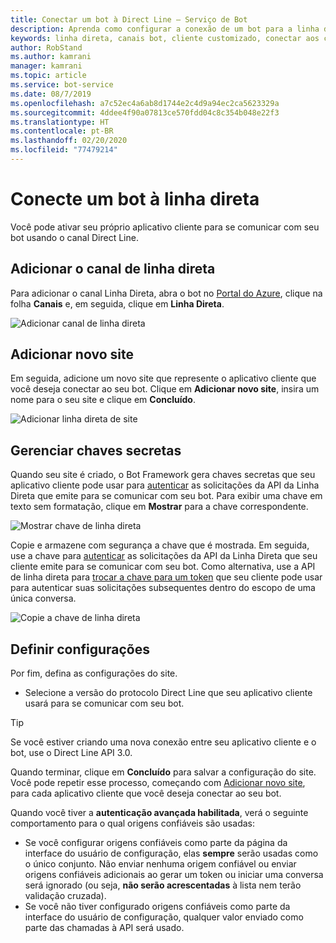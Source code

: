 ```yaml
---
title: Conectar um bot à Direct Line – Serviço de Bot
description: Aprenda como configurar a conexão de um bot para a linha direta.
keywords: linha direta, canais bot, cliente customizado, conectar aos canais, configurar
author: RobStand
ms.author: kamrani
manager: kamrani
ms.topic: article
ms.service: bot-service
ms.date: 08/7/2019
ms.openlocfilehash: a7c52ec4a6ab8d1744e2c4d9a94ec2ca5623329a
ms.sourcegitcommit: 4ddee4f90a07813ce570fdd04c8c354b048e22f3
ms.translationtype: HT
ms.contentlocale: pt-BR
ms.lasthandoff: 02/20/2020
ms.locfileid: "77479214"
---
```

# <a name="connect-a-bot-to-direct-line"></a>Conecte um bot à linha direta

Você pode ativar seu próprio aplicativo cliente para se comunicar com seu bot usando o canal Direct Line.

## <a name="add-the-direct-line-channel"></a>Adicionar o canal de linha direta

Para adicionar o canal Linha Direta, abra o bot no [Portal do Azure](https://portal.azure.com/), clique na folha **Canais** e, em seguida, clique em **Linha Direta**.

![Adicionar canal de linha direta](media/bot-service-channel-connect-directline/directline-addchannel.png)

## <a name="add-new-site"></a>Adicionar novo site

Em seguida, adicione um novo site que represente o aplicativo cliente que você deseja conectar ao seu bot. Clique em **Adicionar novo site**, insira um nome para o seu site e clique em **Concluído**.

![Adicionar linha direta de site](media/bot-service-channel-connect-directline/directline-addsite.png)

## <a name="manage-secret-keys"></a>Gerenciar chaves secretas

Quando seu site é criado, o Bot Framework gera chaves secretas que seu aplicativo cliente pode usar para [autenticar](~/rest-api/bot-framework-rest-direct-line-3-0-authentication.md) as solicitações da API da Linha Direta que emite para se comunicar com seu bot. Para exibir uma chave em texto sem formatação, clique em **Mostrar** para a chave correspondente.

![Mostrar chave de linha direta](media/bot-service-channel-connect-directline/directline-showkey.png)

Copie e armazene com segurança a chave que é mostrada. Em seguida, use a chave para [autenticar](~/rest-api/bot-framework-rest-direct-line-3-0-authentication.md) as solicitações da API da Linha Direta que seu cliente emite para se comunicar com seu bot.
Como alternativa, use a API de linha direta para [trocar a chave para um token](~/rest-api/bot-framework-rest-direct-line-3-0-authentication.md#generate-token) que seu cliente pode usar para autenticar suas solicitações subsequentes dentro do escopo de uma única conversa.

![Copie a chave de linha direta](media/bot-service-channel-connect-directline/directline-copykey.png)

## <a name="configure-settings"></a>Definir configurações

Por fim, defina as configurações do site.

- Selecione a versão do protocolo Direct Line que seu aplicativo cliente usará para se comunicar com seu bot.

> [!TIP]
> Se você estiver criando uma nova conexão entre seu aplicativo cliente e o bot, use o Direct Line API 3.0.

Quando terminar, clique em **Concluído** para salvar a configuração do site. Você pode repetir esse processo, começando com [Adicionar novo site](#add-new-site), para cada aplicativo cliente que você deseja conectar ao seu bot.

Quando você tiver a **autenticação avançada habilitada**, verá o seguinte comportamento para o qual origens confiáveis são usadas:

- Se você configurar origens confiáveis como parte da página da interface do usuário de configuração, elas **sempre** serão usadas como o único conjunto. Não enviar nenhuma origem confiável ou enviar origens confiáveis adicionais ao gerar um token ou iniciar uma conversa será ignorado (ou seja, **não serão acrescentadas** à lista nem terão validação cruzada).
- Se você não tiver configurado origens confiáveis como parte da interface do usuário de configuração, qualquer valor enviado como parte das chamadas à API será usado.